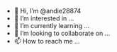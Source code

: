 - 👋 Hi, I’m @andie28874
- 👀 I’m interested in ...
- 🌱 I’m currently learning ...
- 💞️ I’m looking to collaborate on ...
- 📫 How to reach me ...

<!---
andie28874/andie28874 is a ✨ special ✨ repository because its `README.md` (this file) appears on your GitHub profile.
You can click the Preview link to take a look at your changes.
--->
